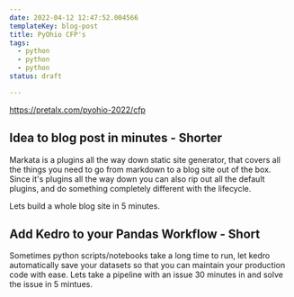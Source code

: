 ```yaml
---
date: 2022-04-12 12:47:52.004566
templateKey: blog-post
title: PyOhio CFP's
tags:
  - python
  - python
  - python
status: draft

---
```



https://pretalx.com/pyohio-2022/cfp

## Idea to blog post in minutes - Shorter

Markata is a plugins all the way down static site generator, that covers all
the things you need to go from markdown to a blog site out of the box.  Since
it's plugins all the way down you can also rip out all the default plugins, and
do something completely different with the lifecycle.

Lets build a whole blog site in 5 minutes.

## Add Kedro to your Pandas Workflow - Short

Sometimes python scripts/notebooks take a long time to run, let kedro
automatically save your datasets so that you can maintain your production code
with ease.  Lets take a pipeline with an issue 30 minutes in and solve the
issue in 5 mintues.
